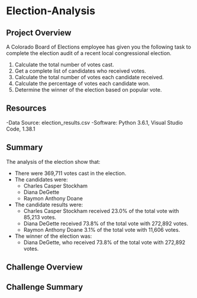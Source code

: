 # Election-Analysis

## Project Overview
A Colorado Board of Elections employee has given you the following task to complete the election audit of a recent local congressional election.

1. Calculate the total number of votes cast.
2. Get a complete list of candidates who received votes.
3. Calculate the total number of votes each candidate received.
4. Calculate the percentage of votes each candidate won.
5. Determine the winner of the election based on popular vote.

## Resources
-Data Source: election_results.csv
-Software: Python 3.6.1, Visual Studio Code, 1.38.1

## Summary
The analysis of the election show that:
- There were 369,711 votes cast in the election.
- The candidates were:
  - Charles Casper Stockham
  - Diana DeGette
  - Raymon Anthony Doane
- The candidate results were:
  - Charles Casper Stockham received 23.0% of the total vote with 85,213 votes.
  - Diana DeGette received 73.8% of the total vote with 272,892 votes.
  - Raymon Anthony Doane 3.1% of the total vote with 11,606 votes.
- The winner of the election was:
  - Diana DeGette, who received 73.8% of the total vote with 272,892 votes.

## Challenge Overview

## Challenge Summary
